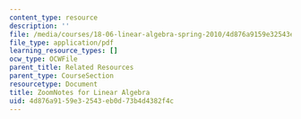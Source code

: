 ```yaml
---
content_type: resource
description: ''
file: /media/courses/18-06-linear-algebra-spring-2010/4d876a9159e32543eb0d73b4d4382f4c_MIT18_06S10ZoomNotes.pdf
file_type: application/pdf
learning_resource_types: []
ocw_type: OCWFile
parent_title: Related Resources
parent_type: CourseSection
resourcetype: Document
title: ZoomNotes for Linear Algebra
uid: 4d876a91-59e3-2543-eb0d-73b4d4382f4c
---
```

